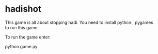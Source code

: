 # hadishot
This game is all about stopping hadi.
You need to install python , pygames to run this game.

To run the game enter:


python game.py

